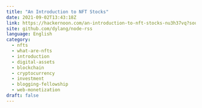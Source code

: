 ```yaml
---
title: "An Introduction to NFT Stocks"
date: 2021-09-02T13:43:18Z
link: https://hackernoon.com/an-introduction-to-nft-stocks-nu3h37vq?source=rss&utm_medium=RSS&utm_source=news.12bit.vn
site: github.com/dylang/node-rss
language: English
category:
  - nfts
  - what-are-nfts
  - introduction
  - digital-assets
  - blockchain
  - cryptocurrency
  - investment
  - blogging-fellowship
  - web-monetization
draft: false
---
```

